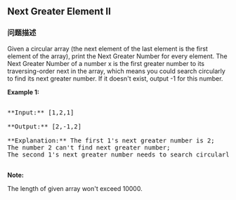 ## Next Greater Element II  
### 问题描述

Given a circular array (the next element of the last element is the first element of the array), print the Next Greater Number for every element. The Next Greater Number of a number x is the first greater number to its traversing-order next in the array, which means you could search circularly to find its next greater number. If it doesn't exist, output -1 for this number.


**Example 1:**<br />
<pre>
**Input:** [1,2,1]
**Output:** [2,-1,2]
**Explanation:** The first 1's next greater number is 2; </br>The number 2 can't find next greater number; </br>The second 1's next greater number needs to search circularly, which is also 2.
</pre>


**Note:**
The length of given array won't exceed 10000.

